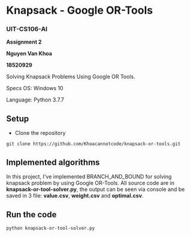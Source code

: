 # Knapsack - Google OR-Tools

### UIT-CS106-AI

**Assignment 2**

**Nguyen Van Khoa**

**18520929**

Solving Knapsack Problems Using Google OR Tools.

Specs OS: Windows 10

Language: Python 3.7.7



## Setup

-  Clone the repository
```
git clone https://github.com/Khoacannotcode/knapsack-or-tools.git
```
## Implemented algorithms

In this project, I've implemented BRANCH_AND_BOUND for solving knapsack problem by using Google OR-Tools. All source code are in **knapsack-or-tool-solver.py**, the output can be seen via console and be saved in 3 file: **value.csv**, **weight.csv** and **optimal.csv**.

## Run the code

```
python knapsack-or-tool-solver.py
```

